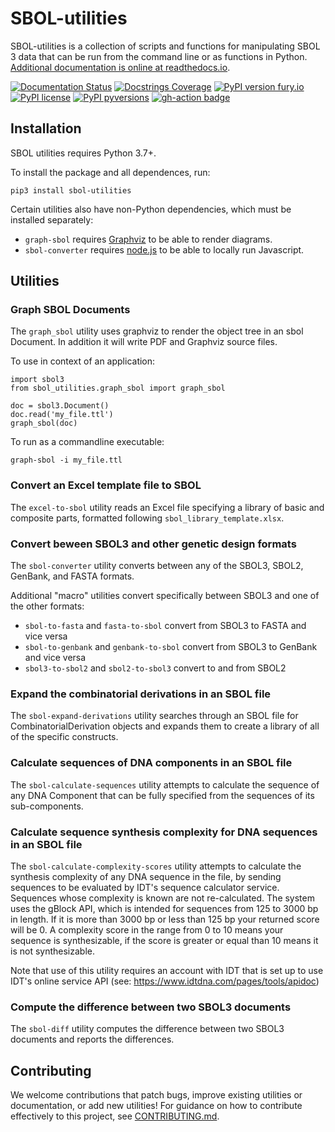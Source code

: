 # SBOL-utilities

SBOL-utilities is a collection of scripts and functions for manipulating SBOL 3 data that can be run from the command line or as functions in Python.
[Additional documentation is online at readthedocs.io](https://sbol-utilities.readthedocs.io/en/latest/).

[![Documentation Status](https://readthedocs.org/projects/sbol-utilities/badge/?version=latest)](http://sbol-utilities.readthedocs.io/)
[![Docstrings Coverage](https://github.com/SynBioDex/SBOL-utilities/actions/workflows/docstr-coverage.yml/badge.svg)](https://github.com/SynBioDex/SBOL-utilities/actions/workflows/docstr-coverage.yml)
[![PyPI version fury.io](https://badge.fury.io/py/sbol-utilities.svg)](https://pypi.python.org/pypi/sbol-utilities/)
[![PyPI license](https://img.shields.io/pypi/l/sbol-utilities.svg)](https://pypi.python.org/pypi/sbol-utilities/)
[![PyPI pyversions](https://img.shields.io/pypi/pyversions/sbol-utilities.svg)](https://pypi.python.org/pypi/sbol-utilities/)
[![gh-action badge](https://github.com/SynBioDex/SBOL-utilities/actions/workflows/python-app.yml/badge.svg)](https://github.com/SynBioDex/SBOL-utilities/actions)


## Installation

SBOL utilities requires Python 3.7+. 

To install the package and all dependences, run:
```
pip3 install sbol-utilities
```

Certain utilities also have non-Python dependencies, which must be installed separately:
- `graph-sbol` requires [Graphviz](https://graphviz.org/) to be able to render diagrams.
- `sbol-converter` requires [node.js](https://nodejs.org/en/) to be able to locally run Javascript.


## Utilities

### Graph SBOL Documents

The `graph_sbol` utility uses graphviz to render the object tree in an sbol Document. In addition it will write PDF and Graphviz source files.

To use in context of an application:

```
import sbol3
from sbol_utilities.graph_sbol import graph_sbol

doc = sbol3.Document()
doc.read('my_file.ttl')
graph_sbol(doc)
```

To run as a commandline executable:

```
graph-sbol -i my_file.ttl
```

### Convert an Excel template file to SBOL

The `excel-to-sbol` utility reads an Excel file specifying a library of basic and composite parts, formatted following `sbol_library_template.xlsx`.

### Convert beween SBOL3 and other genetic design formats

The `sbol-converter` utility converts between any of the SBOL3, SBOL2, GenBank, and FASTA formats.

Additional "macro" utilities convert specifically between SBOL3 and one of the other formats: 
- `sbol-to-fasta` and `fasta-to-sbol` convert from SBOL3 to FASTA and vice versa
- `sbol-to-genbank` and `genbank-to-sbol` convert from SBOL3 to GenBank and vice versa
- `sbol3-to-sbol2` and `sbol2-to-sbol3` convert to and from SBOL2

### Expand the combinatorial derivations in an SBOL file

The `sbol-expand-derivations` utility searches through an SBOL file for CombinatorialDerivation objects and expands them to create a library of all of the specific constructs.

### Calculate sequences of DNA components in an SBOL file

The `sbol-calculate-sequences` utility attempts to calculate the sequence of any DNA Component that can be fully specified from the sequences of its sub-components.

### Calculate sequence synthesis complexity for DNA sequences in an SBOL file

The `sbol-calculate-complexity-scores` utility attempts to calculate the synthesis complexity of any DNA sequence in the file, by sending sequences to be evaluated by IDT's sequence calculator service. Sequences whose complexity is known are not re-calculated. The system uses the gBlock API, which is intended for sequences from 125 to 3000 bp in length. If it is more than 3000 bp or less than 125 bp your returned score will be 0. A complexity score in the range from 0 to 10 means your sequence is synthesizable, if the score is greater or equal than 10 means it is not synthesizable.

Note that use of this utility requires an account with IDT that is set up to use IDT's online service API (see: https://www.idtdna.com/pages/tools/apidoc)

### Compute the difference between two SBOL3 documents
The `sbol-diff` utility computes the difference between two SBOL3 documents
and reports the differences.


## Contributing

We welcome contributions that patch bugs, improve existing utilities or documentation, or add new utilities!
For guidance on how to contribute effectively to this project, see [CONTRIBUTING.md](CONTRIBUTING.md).
